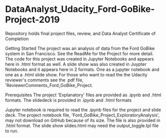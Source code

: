 # DataAnalyst_Udacity_Ford-GoBike-Project-2019
Repository holds final project files, review, and Data Analyst Certificate of Completion

Getting Started
The project was an analysis of data from the Ford GoBike system in San Francisco. See the ReadMe for the Project for more detail. The code for this project was created in Jupyter Notebooks and appears here in .html format as well. A slide show was also created in Juypter Notebooks and it appears here in 2 formats. One as a jupyter notebook and one as a .html slide show. 
For those who want to read the the Udacity reviewer's comments see the .pdf file, 'ReviewerComments_Ford_GoBike_Project.

Prerequisites
The project 'Explanatory' files are provided as .ipynb and .html formats.
The slidedeck is provided in .ipynb and .html formats

Jupyter notebook is required to read the .ipynb files for the project and slide deck. The project notebook file, 'Ford_GoBike_Project_ExploratoryAnalysis', may not download on GitHub because of its size. The file is also provided in .html format.
The slide show slides.html  may need the output_toggle.tpl file to run.


